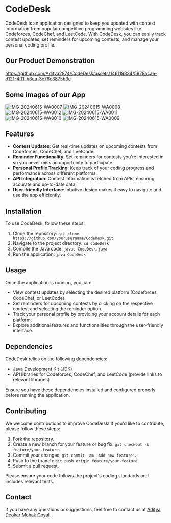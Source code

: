 # CodeDesk

CodeDesk is an application designed to keep you updated with contest information from popular competitive programming websites like Codeforces, CodeChef, and LeetCode. With CodeDesk, you can easily track contest updates, set reminders for upcoming contests, and manage your personal coding profile.

## Our Product Demonstration
https://github.com/Aditya2874/CodeDesk/assets/146119834/5878acae-d121-4ff1-b6ea-3c76c3875b3e

## Some images of our App
![IMG-20240615-WA0007](https://github.com/Aditya2874/CodeDesk/assets/146119834/c5773a25-53d0-4a53-8803-9775ba619067)
![IMG-20240615-WA0008](https://github.com/Aditya2874/CodeDesk/assets/146119834/8d95781a-b4bd-4af8-930e-0eef714aeb22)
![IMG-20240615-WA0012](https://github.com/Aditya2874/CodeDesk/assets/146119834/feeef45d-f098-460d-9f1a-0b1a26ea52de)
![IMG-20240615-WA0011](https://github.com/Aditya2874/CodeDesk/assets/146119834/049096c9-344d-47b6-b890-495dfe552694)
![IMG-20240615-WA0010](https://github.com/Aditya2874/CodeDesk/assets/146119834/8d52274b-29fe-4bbc-a6e9-f576904f1790)
![IMG-20240615-WA0009](https://github.com/Aditya2874/CodeDesk/assets/146119834/19ea6f5a-e7ae-4bde-8117-667876b28809)

## Features

- **Contest Updates**: Get real-time updates on upcoming contests from Codeforces, CodeChef, and LeetCode.
- **Reminder Functionality**: Set reminders for contests you're interested in so you never miss an opportunity to participate.
- **Personal Profile Tracking**: Keep track of your coding progress and performance across different platforms.
- **API Integration**: Contest information is fetched from APIs, ensuring accurate and up-to-date data.
- **User-friendly Interface**: Intuitive design makes it easy to navigate and use the app efficiently.

## Installation

To use CodeDesk, follow these steps:

1. Clone the repository: `git clone https://github.com/yourusername/CodeDesk.git`
2. Navigate to the project directory: `cd CodeDesk`
3. Compile the Java code: `javac CodeDesk.java`
4. Run the application: `java CodeDesk`

## Usage

Once the application is running, you can:

- View contest updates by selecting the desired platform (Codeforces, CodeChef, or LeetCode).
- Set reminders for upcoming contests by clicking on the respective contest and selecting the reminder option.
- Track your personal profile by providing your account details for each platform.
- Explore additional features and functionalities through the user-friendly interface.

## Dependencies

CodeDesk relies on the following dependencies:

- Java Development Kit (JDK)
- API libraries for Codeforces, CodeChef, and LeetCode (provide links to relevant libraries)

Ensure you have these dependencies installed and configured properly before running the application.

## Contributing

We welcome contributions to improve CodeDesk! If you'd like to contribute, please follow these steps:

1. Fork the repository.
2. Create a new branch for your feature or bug fix: `git checkout -b feature/your-feature`.
3. Commit your changes: `git commit -am 'Add new feature'`.
4. Push to the branch: `git push origin feature/your-feature`.
5. Submit a pull request.

Please ensure your code follows the project's coding standards and includes relevant tests.

## Contact

If you have any questions or suggestions, feel free to contact us at [Aditya Deokar](adityadeokar123@gmail.com) [Mohak Goyal](manmps17@gmail.com).
